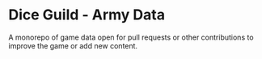# Dice Guild - Army Data
A monorepo of game data open for pull requests or other contributions to improve the game or add new content.

